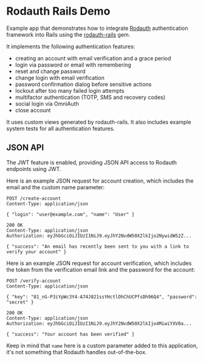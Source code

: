 # Rodauth Rails Demo

Example app that demonstrates how to integrate [Rodauth] authentication
framework into Rails using the [rodauth-rails] gem.

It implements the following authentication features:

* creating an account with email verification and a grace period
* login via password or email with remembering
* reset and change password
* change login with email verification
* password confirmation dialog before sensitive actions
* lockout after too many failed login attempts
* multifactor authentication (TOTP, SMS and recovery codes)
* social login via OmniAuth
* close account

It uses custom views generated by rodauth-rails. It also includes example
system tests for all authentication features.

## JSON API

The JWT feature is enabled, providing JSON API access to Rodauth endpoints
using JWT.

Here is an example JSON request for account creation, which includes the email
and the custom name parameter:

```http
POST /create-account
Content-Type: application/json

{ "login": "user@example.com", "name": "User" }
```
```http
200 OK
Content-Type: application/json
Authorization: eyJhbGciOiJIUzI1NiJ9.eyJhY2NvdW50X2lkIjo2NywidW52Z...

{ "success": "An email has recently been sent to you with a link to verify your account" }
```

Here is an example JSON request for account verification, which includes the
token from the verification email link and the password for the account:

```http
POST /verify-account
Content-Type: application/json

{ "key": "81_nG-P3iYpWc3Y4-A74J821ssYHctlOhChUCPfsDh96Q4", "password": "secret" }
```
```http
200 OK
Content-Type: application/json
Authorization: eyJhbGciOiJIUzI1NiJ9.eyJhY2NvdW50X2lkIjo4MiwiYXV0a...

{ "success": "Your account has been verified" }
```

Keep in mind that `name` here is a custom parameter added to this application,
it's not something that Rodauth handles out-of-the-box.

[Rodauth]: https://github.com/jeremyevans/rodauth
[rodauth-rails]: https://github.com/janko/rodauth-rails
[http.rb]: https://github.com/httprb/http
